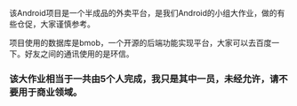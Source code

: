 该Android项目是一个半成品的外卖平台，是我们Android的小组大作业，做的有些仓促，大家谨慎参考。



项目使用的数据库是bmob，一个开源的后端功能实现平台，大家可以去百度一下。好友之间的通讯使用的是环信。



### 该大作业相当于一共由5个人完成，我只是其中一员，未经允许，请不要用于商业领域。
